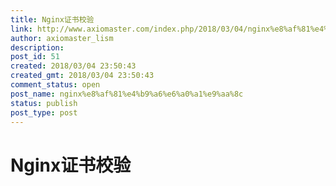 ```yaml
---
title: Nginx证书校验
link: http://www.axiomaster.com/index.php/2018/03/04/nginx%e8%af%81%e4%b9%a6%e6%a0%a1%e9%aa%8c/
author: axiomaster_lism
description: 
post_id: 51
created: 2018/03/04 23:50:43
created_gmt: 2018/03/04 23:50:43
comment_status: open
post_name: nginx%e8%af%81%e4%b9%a6%e6%a0%a1%e9%aa%8c
status: publish
post_type: post
---
```


# Nginx证书校验

